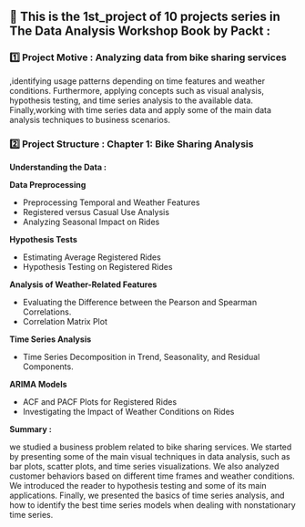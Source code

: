  ## 📌 This is the 1st_project of 10 projects series in The Data Analysis Workshop Book by Packt :

### 1️⃣ Project Motive : Analyzing data from bike sharing services 
,identifying usage patterns depending on time features and weather 
conditions. Furthermore, applying concepts such as visual analysis, 
hypothesis testing, and time series analysis to the available data. Finally,working with time series data and 
apply some of the main data analysis techniques to business scenarios.

### ️2️⃣ Project Structure : Chapter 1: Bike Sharing Analysis
**Understanding the Data :**

**Data Preprocessing**
- Preprocessing Temporal and Weather Features
- Registered versus Casual Use Analysis
- Analyzing Seasonal Impact on Rides

**Hypothesis Tests**
- Estimating Average Registered Rides
- Hypothesis Testing on Registered Rides

**Analysis of Weather-Related Features**
- Evaluating the Difference between the Pearson and Spearman Correlations.
- Correlation Matrix Plot

**Time Series Analysis**
- Time Series Decomposition in Trend, Seasonality, and Residual Components.

**ARIMA Models**
- ACF and PACF Plots for Registered Rides
- Investigating the Impact of Weather Conditions on Rides

**Summary :**

we studied a business problem related to bike sharing services. We 
started by presenting some of the main visual techniques in data analysis, such as 
bar plots, scatter plots, and time series visualizations. We also analyzed customer 
behaviors based on different time frames and weather conditions. We introduced the 
reader to hypothesis testing and some of its main applications. Finally, we presented 
the basics of time series analysis, and how to identify the best time series models 
when dealing with nonstationary time series.
